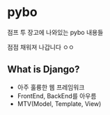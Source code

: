 # pybo
점프 투 장고에 나와있는 pybo 내용들

점점 채워져 나갑니다 ㅇㅇ

## What is Django?

- 아주 훌륭한 웹 프레임워크
- FrontEnd, BackEnd를 아우름
- MTV(Model, Template, View)
